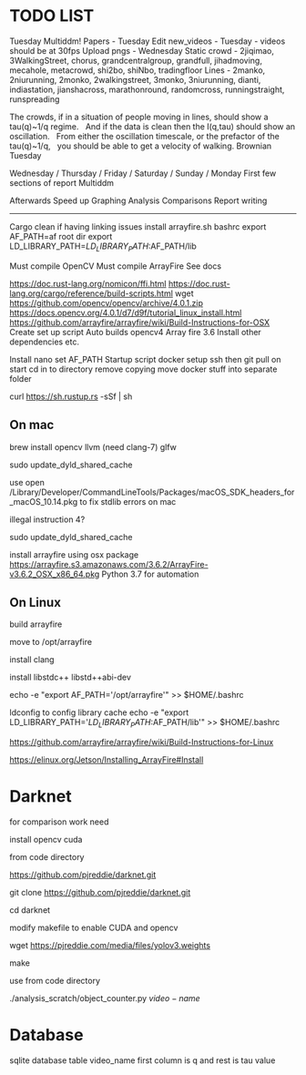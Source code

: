 # TODO LIST

Tuesday
Multiddm! Papers - Tuesday
Edit new_videos - Tuesday - videos should be at 30fps
Upload pngs - Wednesday
Static crowd - 2jiqimao, 3WalkingStreet, chorus, grandcentralgroup, grandfull, jihadmoving, mecahole, metacrowd, shi2bo, shiNbo, tradingfloor
Lines - 2manko, 2niurunning, 2monko, 2walkingstreet, 3monko, 3niurunning, dianti, indiastation, jianshacross, marathonround, randomcross, runningstraight, runspreading

The crowds, if in a situation of people moving in lines, should show a tau(q)~1/q regime.   And if the data is clean then the I(q,tau) should show an oscillation.   From either the oscillation timescale, or the prefactor of the tau(q)~1/q,   you should be able to get a velocity of walking. Brownian Tuesday

Wednesday / Thursday / Friday / Saturday / Sunday / Monday
First few sections of report
Multiddm

Afterwards
Speed up
Graphing
Analysis
Comparisons
Report writing

-----------------------------------------

Cargo clean if having linking issues
install arrayfire.sh
bashrc
export AF_PATH=af root dir
export LD_LIBRARY_PATH=$LD_LIBRARY_PATH:$AF_PATH/lib

Must compile OpenCV
Must compile ArrayFire
See docs


https://doc.rust-lang.org/nomicon/ffi.html
https://doc.rust-lang.org/cargo/reference/build-scripts.html
wget https://github.com/opencv/opencv/archive/4.0.1.zip
https://docs.opencv.org/4.0.1/d7/d9f/tutorial_linux_install.html
https://github.com/arrayfire/arrayfire/wiki/Build-Instructions-for-OSX
Create set up script
Auto builds opencv4
Array fire 3.6
Install other dependencies etc.


Install nano set AF_PATH
Startup script docker
setup ssh  then git pull on start cd in to directory remove copying move docker stuff into separate folder

curl https://sh.rustup.rs -sSf | sh


## On mac
brew install opencv llvm (need clang-7) glfw

sudo update_dyld_shared_cache

use open /Library/Developer/CommandLineTools/Packages/macOS_SDK_headers_for_macOS_10.14.pkg
to fix stdlib errors on mac

illegal instruction 4?

sudo update_dyld_shared_cache

install arrayfire using osx package
https://arrayfire.s3.amazonaws.com/3.6.2/ArrayFire-v3.6.2_OSX_x86_64.pkg
Python 3.7 for automation

## On Linux
build arrayfire

move to /opt/arrayfire

install clang

install libstdc++ libstd++abi-dev

echo -e "export AF_PATH='/opt/arrayfire'" >> $HOME/.bashrc

ldconfig to config library cache
echo -e "export LD_LIBRARY_PATH='$LD_LIBRARY_PATH:$AF_PATH/lib'" >> $HOME/.bashrc

https://github.com/arrayfire/arrayfire/wiki/Build-Instructions-for-Linux


https://elinux.org/Jetson/Installing_ArrayFire#Install

# Darknet
for comparison work need

install opencv cuda

from code directory

https://github.com/pjreddie/darknet.git

git clone https://github.com/pjreddie/darknet.git

cd darknet

modify makefile to enable CUDA and opencv

wget https://pjreddie.com/media/files/yolov3.weights

make

use from code directory

./analysis_scratch/object_counter.py $video-name$

# Database

sqlite database table video_name first column is q and rest is tau value
